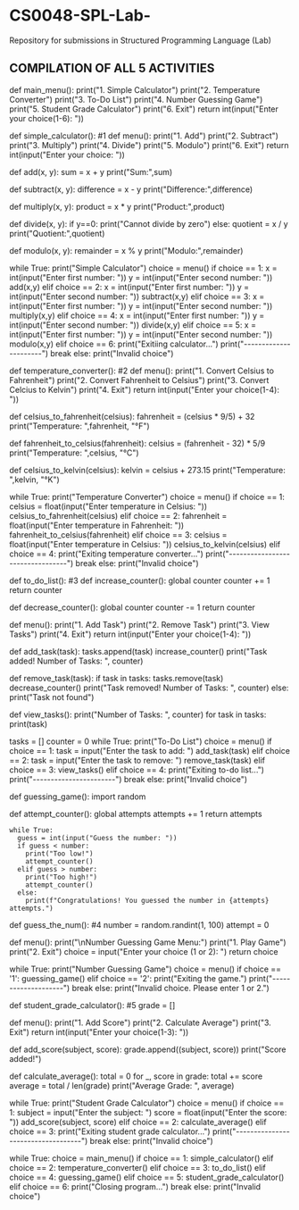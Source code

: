 # CS0048-SPL-Lab-
Repository for submissions in Structured Programming Language (Lab)

## COMPILATION OF ALL 5 ACTIVITIES
def main_menu():
  print("1. Simple Calculator")
  print("2. Temperature Converter")
  print("3. To-Do List")
  print("4. Number Guessing Game")
  print("5. Student Grade Calculator")
  print("6. Exit")
  return int(input("Enter your choice(1-6): "))

def simple_calculator(): #1
  def menu():
    print("1. Add")
    print("2. Subtract")
    print("3. Multiply")
    print("4. Divide")
    print("5. Modulo")
    print("6. Exit")
    return int(input("Enter your choice: "))

  def add(x, y):
    sum = x + y
    print("Sum:",sum)

  def subtract(x, y):
    difference = x - y
    print("Difference:",difference)

  def multiply(x, y):
    product = x * y
    print("Product:",product)

  def divide(x, y):
    if y==0:
      print("Cannot divide by zero")
    else:
      quotient = x / y
      print("Quotient:",quotient)

  def modulo(x, y):
    remainder = x % y
    print("Modulo:",remainder)

  while True:
    print("Simple Calculator")
    choice = menu()
    if choice == 1:
      x = int(input("Enter first number: "))
      y = int(input("Enter second number: "))
      add(x,y)
    elif choice == 2:
      x = int(input("Enter first number: "))
      y = int(input("Enter second number: "))
      subtract(x,y)
    elif choice == 3:
      x = int(input("Enter first number: "))
      y = int(input("Enter second number: "))
      multiply(x,y)
    elif choice == 4:
      x = int(input("Enter first number: "))
      y = int(input("Enter second number: "))
      divide(x,y)
    elif choice == 5:
      x = int(input("Enter first number: "))
      y = int(input("Enter second number: "))
      modulo(x,y)
    elif choice == 6:
      print("Exitiing calculator...")
      print("----------------------")
      break
    else:
      print("Invalid choice")

def temperature_converter(): #2
  def menu():
    print("1. Convert Celsius to Fahrenheit")
    print("2. Convert Fahrenheit to Celsius")
    print("3. Convert Celcius to Kelvin")
    print("4. Exit")
    return int(input("Enter your choice(1-4): "))

  def celsius_to_fahrenheit(celsius):
    fahrenheit = (celsius * 9/5) + 32
    print("Temperature: ",fahrenheit, "°F")

  def fahrenheit_to_celsius(fahrenheit):
    celsius = (fahrenheit - 32) * 5/9
    print("Temperature: ",celsius, "°C")

  def celsius_to_kelvin(celsius):
    kelvin = celsius + 273.15
    print("Temperature: ",kelvin, "°K")

  while True:
    print("Temperature Converter")
    choice = menu()
    if choice == 1:
      celsius = float(input("Enter temperature in Celsius: "))
      celsius_to_fahrenheit(celsius)
    elif choice == 2:
      fahrenheit = float(input("Enter temperature in Fahrenheit: "))
      fahrenheit_to_celsius(fahrenheit)
    elif choice == 3:
      celsius = float(input("Enter temperature in Celsius: "))
      celsius_to_kelvin(celsius)
    elif choice == 4:
      print("Exiting temperature converter...")
      print("---------------------------------")
      break
    else:
      print("Invalid choice")

def to_do_list(): #3
  def increase_counter():
    global counter
    counter += 1
    return counter

  def decrease_counter():
    global counter
    counter -= 1
    return counter

  def menu():
    print("1. Add Task")
    print("2. Remove Task")
    print("3. View Tasks")
    print("4. Exit")
    return int(input("Enter your choice(1-4): "))

  def add_task(task):
    tasks.append(task)
    increase_counter()
    print("Task added! Number of Tasks: ", counter)

  def remove_task(task):
    if task in tasks:
      tasks.remove(task)
      decrease_counter()
      print("Task removed! Number of Tasks: ", counter)
    else:
      print("Task not found")

  def view_tasks():
    print("Number of Tasks: ", counter)
    for task in tasks:
      print(task)

  tasks = []
  counter = 0
  while True:
    print("To-Do List")
    choice = menu()
    if choice == 1:
      task = input("Enter the task to add: ")
      add_task(task)
    elif choice == 2:
      task = input("Enter the task to remove: ")
      remove_task(task)
    elif choice == 3:
      view_tasks()
    elif choice == 4:
      print("Exiting to-do list...")
      print("-----------------------")
      break
    else:
      print("Invalid choice")

def guessing_game():
  import random
  
  def attempt_counter():
    global attempts
    attempts += 1
    return attempts
    
    while True:
      guess = int(input("Guess the number: "))
      if guess < number:
        print("Too low!")
        attempt_counter()
      elif guess > number:
        print("Too high!")
        attempt_counter()
      else:
        print(f"Congratulations! You guessed the number in {attempts} attempts.")

  def guess_the_num(): #4
    number = random.randint(1, 100)
    attempt = 0

  def menu():
    print("\nNumber Guessing Game Menu:")
    print("1. Play Game")
    print("2. Exit")
    choice = input("Enter your choice (1 or 2): ")
    return choice

  while True:
    print("Number Guessing Game")
    choice = menu()
    if choice == '1':
        guessing_game()
    elif choice == '2':
        print("Exiting the game.")
        print("--------------------")
        break
    else:
        print("Invalid choice. Please enter 1 or 2.")

def student_grade_calculator(): #5
  grade = []

  def menu():
    print("1. Add Score")
    print("2. Calculate Average")
    print("3. Exit")
    return int(input("Enter your choice(1-3): "))

  def add_score(subject, score):
    grade.append((subject, score))
    print("Score added!")

  def calculate_average():
    total = 0
    for _, score in grade:
      total += score
    average = total / len(grade)
    print("Average Grade: ", average)

  while True:
    print("Student Grade Calculator")
    choice = menu()
    if choice == 1:
      subject = input("Enter the subject: ")
      score = float(input("Enter the score: "))
      add_score(subject, score)
    elif choice == 2:
      calculate_average()
    elif choice == 3:
      print("Exiting student grade calculator...")
      print("-----------------------------------")
      break
    else:
      print("Invalid choice")

while True:
  choice = main_menu()
  if choice == 1:
    simple_calculator()
  elif choice == 2:
    temperature_converter()
  elif choice == 3:
    to_do_list()
  elif choice == 4:
    guessing_game()
  elif choice == 5:
    student_grade_calculator()
  elif choice == 6:
    print("Closing program...")
    break
  else:
    print("Invalid choice")
